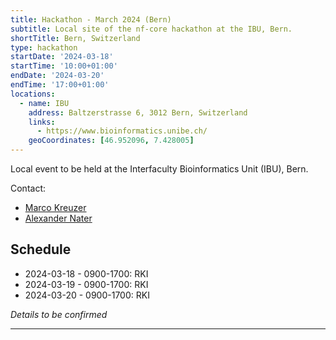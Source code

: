 ```yaml
---
title: Hackathon - March 2024 (Bern)
subtitle: Local site of the nf-core hackathon at the IBU, Bern.
shortTitle: Bern, Switzerland
type: hackathon
startDate: '2024-03-18'
startTime: '10:00+01:00'
endDate: '2024-03-20'
endTime: '17:00+01:00'
locations:
  - name: IBU
    address: Baltzerstrasse 6, 3012 Bern, Switzerland
    links:
      - https://www.bioinformatics.unibe.ch/
    geoCoordinates: [46.952096, 7.428005]
---
```


Local event to be held at the Interfaculty Bioinformatics Unit (IBU), Bern.

Contact:

- [<i class="fab fa-slack"></i> Marco Kreuzer](https://nfcore.slack.com/team/U04DFQ76WAD)
- [<i class="fab fa-slack"></i> Alexander Nater](https://nfcore.slack.com/team/U04LPGYGADQ)

## Schedule

- 2024-03-18 - 0900-1700: RKI
- 2024-03-19 - 0900-1700: RKI
- 2024-03-20 - 0900-1700: RKI

_Details to be confirmed_

---
